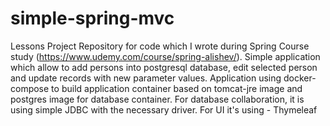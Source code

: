 # simple-spring-mvc
Lessons Project
Repository for code which I wrote during Spring Course study (https://www.udemy.com/course/spring-alishev/).
Simple application which allow to add persons into postgresql database, edit selected person and update records with new parameter values.
Application using docker-compose to build application container based on tomcat-jre image and postgres image for database container.
For database collaboration, it is using simple JDBC with the necessary driver. For UI it's using - Thymeleaf
